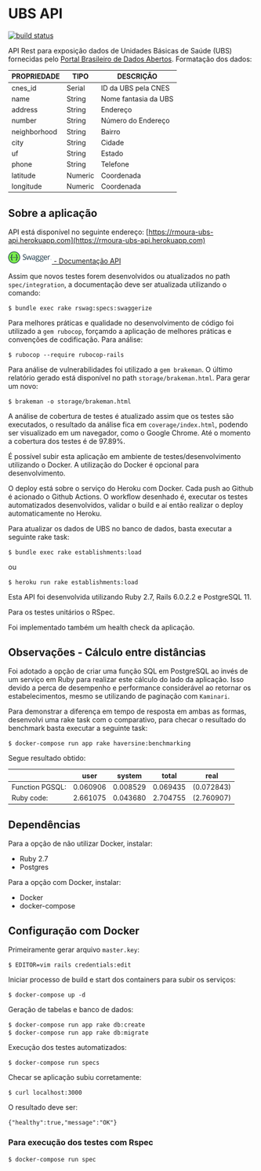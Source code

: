 # UBS API

[![build status](https://github.com/rmoura/ubs-api/workflows/Ruby/badge.svg)](https://github.com/rmoura/ubs-api/actions?workflow=Ruby)

API Rest para exposição dados de Unidades Básicas de Saúde (UBS) fornecidas pelo [Portal Brasileiro de Dados Abertos](http://www.dados.gov.br/).
Formatação dos dados:

| PROPRIEDADE  | TIPO    | DESCRIÇÃO            |
|--------------|---------|----------------------|
| cnes_id      | Serial  | ID da UBS pela CNES  |
| name         | String  | Nome fantasia da UBS |
| address      | String  | Endereço             |
| number       | String  | Número do Endereço   |
| neighborhood | String  | Bairro               |
| city         | String  | Cidade               |
| uf           | String  | Estado               |
| phone        | String  | Telefone             |
| latitude     | Numeric | Coordenada           |
| longitude    | Numeric | Coordenada           |

## Sobre a aplicação

API está disponível no seguinte endereço: [https://rmoura-ubs-api.herokuapp.com](https://rmoura-ubs-api.herokuapp.com)

[![](storage/swagger.png) - Documentação API](https://rmoura-ubs-api.herokuapp.com/api-docs)

Assim que novos testes forem desenvolvidos ou atualizados no path `spec/integration`, a documentação deve ser atualizada utilizando o comando:

```
$ bundle exec rake rswag:specs:swaggerize
```

Para melhores práticas e qualidade no desenvolvimento de código foi utilizado a `gem rubocop`, forçamdo a aplicação de melhores práticas e convenções de codificação. Para análise:

```
$ rubocop --require rubocop-rails
```

Para análise de vulnerabilidades foi utilizado a `gem brakeman`. O último relatório gerado está disponível no path `storage/brakeman.html`. Para gerar um novo:

```
$ brakeman -o storage/brakeman.html
```

A análise de cobertura de testes é atualizado assim que os testes são executados, o resultado da análise fica em `coverage/index.html`, podendo ser visualizado em um navegador, como o Google Chrome. Até o momento a cobertura dos testes é de 97.89%.

É possível subir esta aplicação em ambiente de testes/desenvolvimento utilizando o Docker. A utilização do Docker é opcional para desenvolvimento.

O deploy está sobre o serviço do Heroku com Docker.
Cada push ao Github é acionado o Github Actions. O workflow desenhado é, executar os testes automatizados desenvolvidos, validar o build e aí então realizar o deploy automaticamente no Heroku.

Para atualizar os dados de UBS no banco de dados, basta executar a seguinte rake task:

```
$ bundle exec rake establishments:load
```

ou

```
$ heroku run rake establishments:load
```

Esta API foi desenvolvida utilizando Ruby 2.7, Rails 6.0.2.2 e PostgreSQL 11.

Para os testes unitários o RSpec.

Foi implementado também um health check da aplicação.

## Observações - Cálculo entre distâncias

Foi adotado a opção de criar uma função SQL em PostgreSQL ao invés de um serviço em Ruby para realizar este cálculo do lado da aplicação. Isso devido a perca de desempenho e performance considerável ao retornar os estabelecimentos, mesmo se utilizando de paginação com `Kaminari`.

Para demonstrar a diferença em tempo de resposta em ambas as formas, desenvolvi uma rake task com o comparativo, para checar o resultado do benchmark basta executar a seguinte task:

```
$ docker-compose run app rake haversine:benchmarking
```

Segue resultado obtido:

|                | user     | system    | total    | real       |
|----------------|----------|-----------|----------|------------|
|Function PGSQL: | 0.060906 |  0.008529 | 0.069435 | (0.072843) |
|Ruby code:      | 2.661075 |  0.043680 | 2.704755 | (2.760907) |

## Dependências

Para a opção de não utilizar Docker, instalar:
* Ruby 2.7
* Postgres

Para a opção com Docker, instalar:
* Docker
* docker-compose

## Configuração com Docker

Primeiramente gerar arquivo `master.key`:

```
$ EDITOR=vim rails credentials:edit
```

Iniciar processo de build e start dos containers para subir os serviços:

```
$ docker-compose up -d
```

Geração de tabelas e banco de dados:

```
$ docker-compose run app rake db:create
$ docker-compose run app rake db:migrate
```

Execução dos testes automatizados:

```
$ docker-compose run specs
```

Checar se aplicação subiu corretamente:

```
$ curl localhost:3000
```

O resultado deve ser:

```
{"healthy":true,"message":"OK"}
```

### Para execução dos testes com Rspec

```
$ docker-compose run spec
```
